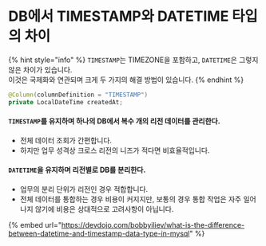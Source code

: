 # DB에서 TIMESTAMP와 DATETIME 타입의 차이

{% hint style="info" %}
`TIMESTAMP`는 TIMEZONE을 포함하고, `DATETIME`은 그렇지 않은 차이가 있습니다.\
이것은 국제화와 연관되며 크게 두 가지의 해결 방법이 있습니다.
{% endhint %}

```java
@Column(columnDefinition = "TIMESTAMP")
private LocalDateTime createdAt;
```

#### `TIMESTAMP`를 유지하며 하나의 DB에서 복수 개의 리전 데이터를 관리한다.

* 전체 데이터 조회가 간편합니다.
* 하지만 업무 성격상 크로스 리전의 니즈가 적다면 비효율적입니다.

#### `DATETIME`을 유지하며 리전별로 DB를 분리한다.

* 업무의 분리 단위가 리전인 경우 적합합니다.
* 전체 데이터를 통합하는 경우 비용이 커지지만, 보통의 경우 통합 작업은 자주 일어나지 않기에 비용은 상대적으로 고려사항이 아닙니다.

{% embed url="https://devdojo.com/bobbyiliev/what-is-the-difference-between-datetime-and-timestamp-data-type-in-mysql" %}
